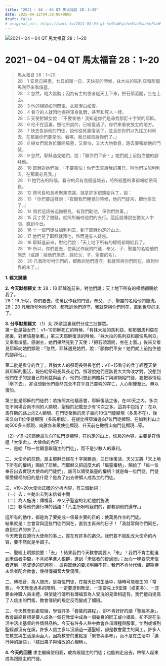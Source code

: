 ```yaml
---
title: "2021 – 04 – 04 QT 馬太福音 28：1~20"
date: 2025-04-12T04:29:08+0800
draft: false
# original_url: https://cmtc.tw/2021-04-04-qt-%e9%a6%ac%e5%a4%aa%e7%a6%8f%e9%9f%b3-28%ef%bc%9a120
---
```


![2021 – 04 – 04 QT 馬太福音 28：1\~20](/images/qt.jpg   "2021 – 04 – 04 QT 馬太福音 28：1\~20")

# 2021 – 04 – 04 QT 馬太福音 28：1\~20

> 馬太福音 28：1\~20  
> 28：1 安息日將盡，七日的頭一日，天快亮的時候，抹大拉的馬利亞和那個馬利亞來看墳墓。  
> 28：2 忽然，地大震動；因為有主的使者從天上下來，把石頭滾開，坐在上面。  
> 28：3 他的相貌如同閃電，衣服潔白如雪。  
> 28：4 看守的人就因他嚇得渾身亂戰，甚至和死人一樣。  
> 28：5 天使對婦女說：「不要害怕！我知道你們是尋找那釘十字架的耶穌。  
> 28：6 他不在這裏，照他所說的，已經復活了。你們來看安放主的地方。  
> 28：7 快去告訴他的門徒，說他從死裏復活了，並且在你們以先往加利利去，在那裏你們要見他。看哪，我已經告訴你們了。」  
> 28：8 婦女們就急忙離開墳墓，又害怕，又大大地歡喜，跑去要報給他的門徒。  
> 28：9 忽然，耶穌遇見她們，說：「願你們平安！」她們就上前抱住他的腳拜他。  
> 28：10 耶穌對她們說：「不要害怕！你們去告訴我的弟兄，叫他們往加利利去，在那裏必見我。」  
> 28：11 她們去的時候，看守的兵有幾個進城去，將所經歷的事都報給祭司長。  
> 28：12 祭司長和長老聚集商議，就拿許多銀錢給兵丁，說：  
> 28：13 「你們要這樣說：『夜間我們睡覺的時候，他的門徒來，把他偷去了。』  
> 28：14 倘若這話被巡撫聽見，有我們勸他，保你們無事。」  
> 28：15 兵丁受了銀錢，就照所囑咐他們的去行。這話就傳說在猶太人中間，直到今日。  
> 28：16 十一個門徒往加利利去，到了耶穌約定的山上。  
> 28：17 他們見了耶穌就拜他，然而還有人疑惑。  
> 28：18 耶穌進前來，對他們說：「天上地下所有的權柄都賜給我了。  
> 28：19 所以，你們要去，使萬民作我的門徒，奉父、子、聖靈的名給他們施洗（或譯：給他們施洗，歸於父、子、聖靈的名）。  
> 28：20 凡我所吩咐你們的，都教訓他們遵守，我就常與你們同在，直到世界的末了。」

**1. 經文誦讀**

**2.  今天默想經文**
太 28：18 耶穌進前來，對他們說：天上地下所有的權柄都賜給我了。  
28：19 所以，你們要去，使萬民作我的門徒，奉父、子、聖靈的名給他們施洗。  
28：20 凡我所吩咐你們的，都教訓他們遵守，我就常與你們同在，直到世界的末了。

**3. 分享默想經文**
（1）太 28章這裏我們分成三批群眾。  
第一批是婦女們： v1\~10耶穌死亡的時候，「有抹大拉的馬利亞，和那個馬利亞在那裏，對著墳墓坐著。」第三天耶穌復活的時候，「抹大拉的馬利亞和那個馬利亞」又來看墳墓。感謝主，她們果然見到了天使：「把石頭滾開，坐在上面。」後來又看見耶穌向她們顯現：「忽然，耶穌遇見她們，說：「願你們平安！她們就上前抱住他的腳拜他。」

第二批是看守的兵丁，與猶太人的祭司長與長老們：v11\~15看守的兵丁經歷天使與耶穌的復活，報告給祭司長與長老們，照理說他們應該要大大悔改才對。沒想到他們在乎的是自己的利益與面子，他們只想到賄賂兵丁與嫁禍給門徒，要把事情給「壓下去」，卻沒想到他們竟然完全不在乎自己靈魂的存亡，人心剛硬至此，無以復加。

第三批是耶穌的門徒們：若按照其他福音書，耶穌復活之後，在40天之內，多次在不同場合向不同的人顯現，聖經的記載至少有10次之多。這其中包括了：在以馬忤斯的路上向2人顯現、在門徒聚集的房子裏向10位門徒顯現（多馬不在）、後來又向11位使徒顯現（多馬相信）、在提比哩亞海邊向7位門徒顯現、在加利利山上向500多人顯現、向雅各和眾使徒顯現、升天前在橄欖山向門徒顯現…等。

（2）v16\~20耶穌這次向11位門徒顯現，在約定的山上，信息的內容，主要是在傳遞「大使命」。大使命的內容：  
一、是給「每一位願意跟隨主的門徒」，而不是少數人的專利。

二、大使命的前題，是主耶穌已經在十字架勝過，三日後復活，天父又將「天上地下所有的權柄」賜給了耶穌。而耶穌又把這麼大的「屬靈權柄」，賜給了「每一位奉召出去實現大使命的門徒們」。誰可以領受屬靈的權柄？就是每一位門徒。門徒領受權柄的目的是什麼？是為了出去帶領人成為主的門徒。

三、v19\~20大使命正確的分析內容，有三個動詞：  
（一）去：主動出去到未信者中間  
（二）為人施洗：傳福音、奉父子聖靈的名給他們施洗  
（三）教導他們遵行神的話語：「凡主所吩咐我們的，都教訓他們遵守。」

這所有的動作，都是為了要完成一個最主要的目的：使萬民作主的門徒。  
結果就是：主會常與這些門徒們同在，直到主再來的日子！「我就常與你們同在，直到世界的末了。」  
今天教會在遵行大使命的事上，實在有許多的虧欠。我們要不就亂改大使命的內容，要不然就是半調子。

一、聖經上明顯說要：「去」！結果我們今天教會說要人「來」！我們不肯主動進到未信者中間，不肯如羊進入狼群，進到「未信者的舒適圈」；反而一味要求未信者進到「基督徒的舒適圈」，這與耶穌的要求明顯不符。我們不肯付代價，卻期待未信者配合教會，使得傳福音大受侷限。

二、傳福音，為人施洗，是每位門徒，在每天日常生活中，隨時可能發生的「常態」。今天教會過多的限制，一定要進到教堂、一定要先上8堂課（或更多）、一定要由神職人員主禮，與使徒行傳所有傳福音為人受洗的見證相違背。我們擅自提高了人信主的門檻，教會傳統的規定反而變成了攔阻。

三、今天教會到處取經，學習許多「套裝的課程」，卻不肯好好的讀「聖經本身」。教會最終目標是要人成為一個在教堂中成為一個委身的同工或小組長，卻不是在生活中活出基督的性情與品格。今天有許多人熱中教會各項課程與服事，忙到或懶到聖經都沒有在讀，許多人信主多年沒讀過一遍聖經，卻是教會愛主的同工。許多人在教堂與生活是兩面人，因為教會的重點是「聚會與事奉」，而不是在生活中「遵行神的話語」，「結出果子與悔改的心相稱」。

**4. 今天的回應**
求主繼續使用我，成為跟隨主的門徒；也能夠走出去，帶領人起來成為跟隨主的門徒。
